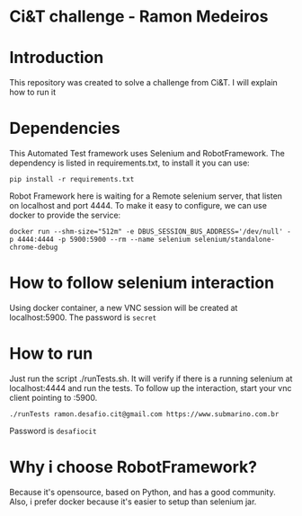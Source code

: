 # Ci&T challenge - Ramon Medeiros

# Introduction

This repository was created to solve a challenge from Ci&T. I will explain how to run it

# Dependencies

This Automated Test framework uses Selenium and RobotFramework. The dependency is listed in requirements.txt, to install it you can use:

```pip install -r requirements.txt```

Robot Framework here is waiting for a Remote selenium server, that listen on localhost and port 4444. To make it easy to configure, we can use docker to provide the service:

```docker run --shm-size="512m" -e DBUS_SESSION_BUS_ADDRESS='/dev/null' -p 4444:4444 -p 5900:5900 --rm --name selenium selenium/standalone-chrome-debug ```

# How to follow selenium interaction

Using docker container, a new VNC session will be created at localhost:5900. The password is ```secret```

# How to run

Just run the script ./runTests.sh. It will verify if there is a running selenium at localhost:4444 and run the tests. To follow up the interaction, start your vnc client pointing to :5900.

```./runTests ramon.desafio.cit@gmail.com https://www.submarino.com.br```

Password is ```desafiocit```

# Why i choose RobotFramework?

Because it's opensource, based on Python, and has a good community. Also, i prefer docker because it's easier to setup than selenium jar.
